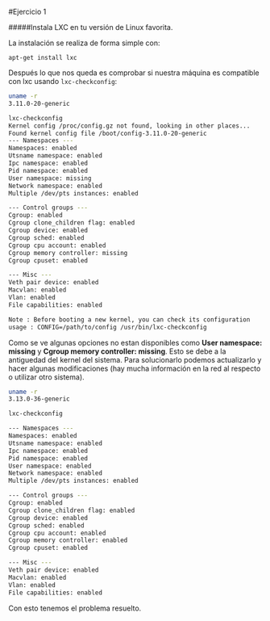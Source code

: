 #Ejercicio 1

#####Instala LXC en tu versión de Linux favorita.

La instalación se realiza de forma simple con:

    apt-get install lxc

Después lo que nos queda es comprobar si nuestra máquina es compatible con lxc usando `lxc-checkconfig`:

~~~bash
uname -r
3.11.0-20-generic

lxc-checkconfig
Kernel config /proc/config.gz not found, looking in other places...
Found kernel config file /boot/config-3.11.0-20-generic
--- Namespaces ---
Namespaces: enabled
Utsname namespace: enabled
Ipc namespace: enabled
Pid namespace: enabled
User namespace: missing
Network namespace: enabled
Multiple /dev/pts instances: enabled

--- Control groups ---
Cgroup: enabled
Cgroup clone_children flag: enabled
Cgroup device: enabled
Cgroup sched: enabled
Cgroup cpu account: enabled
Cgroup memory controller: missing
Cgroup cpuset: enabled

--- Misc ---
Veth pair device: enabled
Macvlan: enabled
Vlan: enabled
File capabilities: enabled

Note : Before booting a new kernel, you can check its configuration
usage : CONFIG=/path/to/config /usr/bin/lxc-checkconfig
~~~

Como se ve algunas opciones no estan disponibles como **User namespace: missing** y **Cgroup memory controller: missing**. Esto se debe a la antiguedad del kernel del sistema. Para solucionarlo podemos actualizarlo y hacer algunas modificaciones (hay mucha información en la red al respecto o utilizar otro sistema).

~~~bash
uname -r
3.13.0-36-generic

lxc-checkconfig

--- Namespaces ---
Namespaces: enabled
Utsname namespace: enabled
Ipc namespace: enabled
Pid namespace: enabled
User namespace: enabled
Network namespace: enabled
Multiple /dev/pts instances: enabled

--- Control groups ---
Cgroup: enabled
Cgroup clone_children flag: enabled
Cgroup device: enabled
Cgroup sched: enabled
Cgroup cpu account: enabled
Cgroup memory controller: enabled
Cgroup cpuset: enabled

--- Misc ---
Veth pair device: enabled
Macvlan: enabled
Vlan: enabled
File capabilities: enabled
~~~
Con esto tenemos el problema resuelto.
